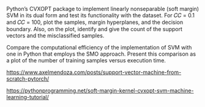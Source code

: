 Python’s CVXOPT package to implement linearly nonseparable (soft margin) SVM in its dual form and test its functionality with the dataset. For 𝐶𝐶 = 0.1 and 𝐶𝐶 = 100, plot the samples, margin hyperplanes, and the decision boundary. Also, on the plot, identify and give the count of the support vectors and the misclassified samples.  

Compare the computational efficiency of the implementation of SVM with one in Python that employs the SMO approach. Present this comparison as a plot of the number of training samples versus execution time.   

https://www.axelmendoza.com/posts/support-vector-machine-from-scratch-pytorch/

https://pythonprogramming.net/soft-margin-kernel-cvxopt-svm-machine-learning-tutorial/